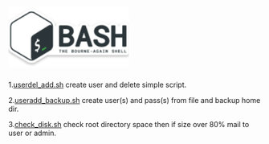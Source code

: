 # ![](https://github.com/chsnv/Bash_Script/blob/main/img/bash.png)

1.[userdel_add.sh](https://github.com/chsnv/Bash_Script/blob/main/scripts/userdel_add.sh "userdel_add.sh") create user and delete simple script.

2.[useradd_backup.sh](https://github.com/chsnv/Bash_Script/blob/main/scripts/useradd_del.sh "useradd_backup.sh") create user(s) and pass(s) from file and backup home dir.

3.[check_disk.sh](https://github.com/chsnv/Bash_Script/blob/main/scripts/check_disk.sh "check_disk.sh") check root directory space then if size over 80% mail to user or admin.

